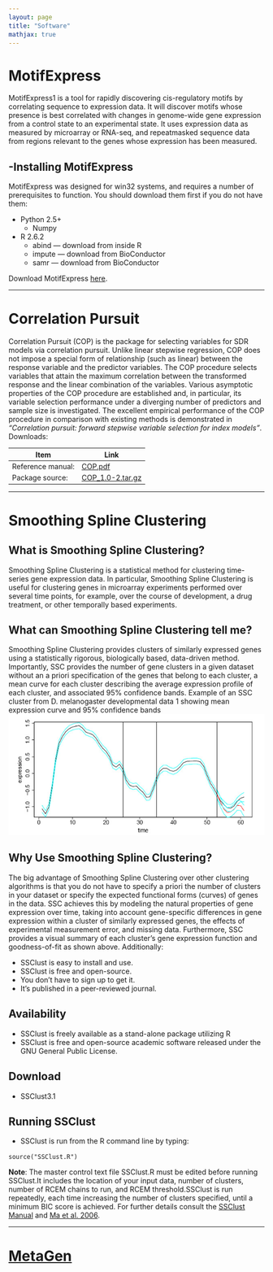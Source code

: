 ```yaml
---
layout: page
title: "Software"
mathjax: true
---
```

# MotifExpress

MotifExpress1 is a tool for rapidly discovering cis-regulatory motifs by correlating sequence to expression data. It will discover motifs whose presence is best correlated with changes in genome-wide gene expression from a control state to an experimental state. It uses expression data as measured by microarray or RNA-seq, and repeatmasked sequence data from regions relevant to the genes whose expression has been measured.

## -Installing MotifExpress
MotifExpress was designed for win32 systems, and requires a number of prerequisites to function. You should download them first if you do not have them:
* Python 2.5+
  * Numpy
* R 2.6.2
  * abind — download from inside R
  * impute — download from BioConductor
  * samr — download from BioConductor

Download MotifExpress [here](https://uofi.app.box.com/s/n1y3p3e4ntgcwjd9b8j2).

***



# Correlation Pursuit

Correlation Pursuit (COP) is the package for selecting variables for SDR models via correlation pursuit. Unlike linear stepwise regression, COP does not impose a special form of relationship (such as linear) between the response variable and the predictor variables. The COP procedure selects variables that attain the maximum correlation between the transformed response and the linear combination of the variables. Various asymptotic properties of the COP procedure are established and, in particular, its variable selection performance under a diverging number of predictors and sample size is investigated. The excellent empirical performance of the COP procedure in comparison with existing methods is demonstrated in *“Correlation pursuit: forward stepwise variable selection for index models”*.
Downloads:


| Item |Link |
|-----|--------|
|Reference manual:|[COP.pdf](https://cran.r-project.org/src/contrib/Archive/COP/)|
|Package source:  |[COP_1.0-2.tar.gz](https://cran.r-project.org/src/contrib/Archive/COP/)|

***
  
# Smoothing Spline Clustering


## What is Smoothing Spline Clustering?
Smoothing Spline Clustering is a statistical method for clustering time-series gene expression data. In particular, Smoothing Spline Clustering is useful for clustering genes in microarray experiments performed over several time points, for example, over the course of development, a drug treatment, or other temporally based experiments.

## What can Smoothing Spline Clustering tell me?
Smoothing Spline Clustering provides clusters of similarly expressed genes using a statistically rigorous, biologically based, data-driven method. Importantly, SSC provides the number of gene clusters in a given dataset without an a priori specification of the genes that belong to each cluster, a mean curve for each cluster describing the average expression profile of each cluster, and associated 95% confidence bands.
Example of an SSC cluster from D. melanogaster developmental data 1 showing mean expression curve and 95% confidence bands
![](/assets/flycurve.jpg)

## Why Use Smoothing Spline Clustering?
The big advantage of Smoothing Spline Clustering over other clustering algorithms is that you do not have to specify a priori the number of clusters in your dataset or specify the expected functional forms (curves) of genes in the data. SSC achieves this by modeling the natural properties of gene expression over time, taking into account gene-specific differences in gene expression within a cluster of similarly expressed genes, the effects of experimental measurement error, and missing data. Furthermore, SSC provides a visual summary of each cluster’s gene expression function and goodness-of-fit as shown above.
Additionally:
* SSClust is easy to install and use.
* SSClust is free and open-source.
* You don’t have to sign up to get it.
* It’s published in a peer-reviewed journal.
## Availability
* SSClust is freely available as a stand-alone package utilizing R
* SSClust is free and open-source academic software released under the GNU General Public License.
## Download
* SSClust3.1
## Running SSClust
* SSClust is run from the R command line by typing:
```
source("SSClust.R")
```

**Note**: The master control text file SSClust.R must be edited before running SSClust.It includes the location of your input data, number of clusters, number of RCEM chains to run, and RCEM threshold.SSClust is run repeatedly, each time increasing the number of clusters specified, until a minimum BIC score is achieved. For further details consult the [SSClust Manual](https://uofi.app.box.com/s/grjrnu0qn68mfrtxrgwt) and [Ma et al. 2006](https://uofi.app.box.com/s/be2h33o04e76kn5i47wq).

***
# [MetaGen](https://github.com/BioAlgs/MetaGen)

